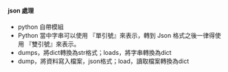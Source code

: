 #### json 處理
- python 自帶模組
- Python 當中字串可以使用 『單引號』來表示，轉到 Json 格式之後一律得使用 『雙引號』來表示。
- dumps，將dict轉換為str格式；loads，將字串轉換為dict
- dump，將資料寫入檔案，json格式；load，讀取檔案轉換為dict